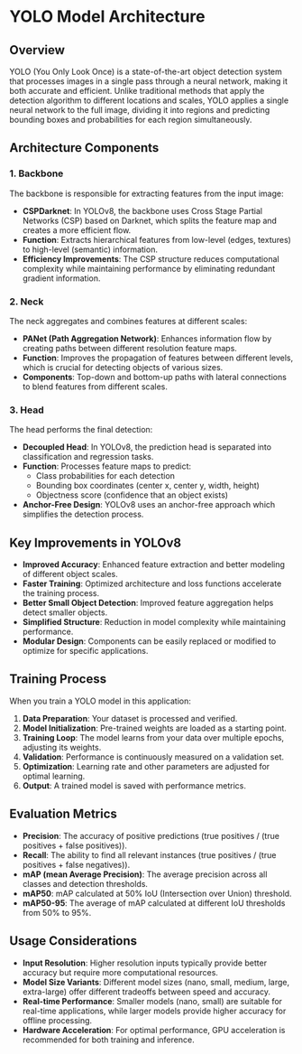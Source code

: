 # YOLO Model Architecture

## Overview

YOLO (You Only Look Once) is a state-of-the-art object detection system that processes images in a single pass through a neural network, making it both accurate and efficient. Unlike traditional methods that apply the detection algorithm to different locations and scales, YOLO applies a single neural network to the full image, dividing it into regions and predicting bounding boxes and probabilities for each region simultaneously.

## Architecture Components

### 1. Backbone

The backbone is responsible for extracting features from the input image:

- **CSPDarknet**: In YOLOv8, the backbone uses Cross Stage Partial Networks (CSP) based on Darknet, which splits the feature map and creates a more efficient flow.
- **Function**: Extracts hierarchical features from low-level (edges, textures) to high-level (semantic) information.
- **Efficiency Improvements**: The CSP structure reduces computational complexity while maintaining performance by eliminating redundant gradient information.

### 2. Neck

The neck aggregates and combines features at different scales:

- **PANet (Path Aggregation Network)**: Enhances information flow by creating paths between different resolution feature maps.
- **Function**: Improves the propagation of features between different levels, which is crucial for detecting objects of various sizes.
- **Components**: Top-down and bottom-up paths with lateral connections to blend features from different scales.

### 3. Head

The head performs the final detection:

- **Decoupled Head**: In YOLOv8, the prediction head is separated into classification and regression tasks.
- **Function**: Processes feature maps to predict:
  - Class probabilities for each detection
  - Bounding box coordinates (center x, center y, width, height)
  - Objectness score (confidence that an object exists)
- **Anchor-Free Design**: YOLOv8 uses an anchor-free approach which simplifies the detection process.

## Key Improvements in YOLOv8

- **Improved Accuracy**: Enhanced feature extraction and better modeling of different object scales.
- **Faster Training**: Optimized architecture and loss functions accelerate the training process.
- **Better Small Object Detection**: Improved feature aggregation helps detect smaller objects.
- **Simplified Structure**: Reduction in model complexity while maintaining performance.
- **Modular Design**: Components can be easily replaced or modified to optimize for specific applications.

## Training Process

When you train a YOLO model in this application:

1. **Data Preparation**: Your dataset is processed and verified.
2. **Model Initialization**: Pre-trained weights are loaded as a starting point.
3. **Training Loop**: The model learns from your data over multiple epochs, adjusting its weights.
4. **Validation**: Performance is continuously measured on a validation set.
5. **Optimization**: Learning rate and other parameters are adjusted for optimal learning.
6. **Output**: A trained model is saved with performance metrics.

## Evaluation Metrics

- **Precision**: The accuracy of positive predictions (true positives / (true positives + false positives)).
- **Recall**: The ability to find all relevant instances (true positives / (true positives + false negatives)).
- **mAP (mean Average Precision)**: The average precision across all classes and detection thresholds.
- **mAP50**: mAP calculated at 50% IoU (Intersection over Union) threshold.
- **mAP50-95**: The average of mAP calculated at different IoU thresholds from 50% to 95%.

## Usage Considerations

- **Input Resolution**: Higher resolution inputs typically provide better accuracy but require more computational resources.
- **Model Size Variants**: Different model sizes (nano, small, medium, large, extra-large) offer different tradeoffs between speed and accuracy.
- **Real-time Performance**: Smaller models (nano, small) are suitable for real-time applications, while larger models provide higher accuracy for offline processing.
- **Hardware Acceleration**: For optimal performance, GPU acceleration is recommended for both training and inference.
